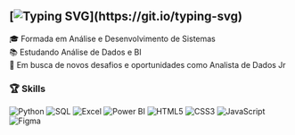 ## [![Typing SVG](https://readme-typing-svg.demolab.com?font=Fira+Code&pause=1000&color=998FC7&width=435&lines=Ol%C3%A1%2C+eu+sou+Isabella+%F0%9F%91%A9%F0%9F%8F%BB;Seja+bem-vindo(a)!)](https://git.io/typing-svg)
🎓 Formada em Análise e Desenvolvimento de Sistemas  
📚 Estudando Análise de Dados e BI  
🚀 Em busca de novos desafios e oportunidades como Analista de Dados Jr


### 🏆 Skills </br>
![Python](https://img.shields.io/badge/python-3670A0?style=flat&logo=python&logoColor=ffdd54) ![SQL](https://img.shields.io/badge/sql-00758F?style=flat&logo=postgresql&logoColor=white) ![Excel](https://img.shields.io/badge/Excel-217346?style=flat&logo=microsoft-excel&logoColor=white) ![Power BI](https://img.shields.io/badge/Power%20BI-F2C811?style=flat&logo=powerbi&logoColor=black)
 ![HTML5](https://img.shields.io/badge/html5-%23E34F26.svg?style=flat&logo=html5&logoColor=white) ![CSS3](https://img.shields.io/badge/css3-%231572B6.svg?style=flat&logo=css3&logoColor=white) ![JavaScript](https://img.shields.io/badge/javascript-%23323330.svg?style=flat&logo=javascript&logoColor=%23F7DF1E) ![Figma](https://img.shields.io/badge/figma-%23F24E1E.svg?style=flat&logo=figma&logoColor=white)

